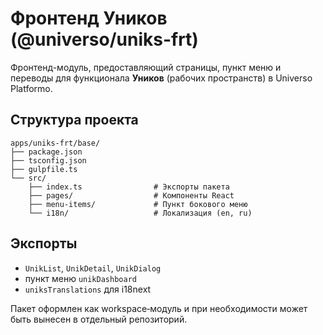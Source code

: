 # Фронтенд Уников (@universo/uniks-frt)

Фронтенд-модуль, предоставляющий страницы, пункт меню и переводы для функционала **Уников** (рабочих пространств) в Universo Platformo.

## Структура проекта

```
apps/uniks-frt/base/
├── package.json
├── tsconfig.json
├── gulpfile.ts
└── src/
    ├── index.ts                # Экспорты пакета
    ├── pages/                  # Компоненты React
    ├── menu-items/             # Пункт бокового меню
    └── i18n/                   # Локализация (en, ru)
```

## Экспорты

 - `UnikList`, `UnikDetail`, `UnikDialog`
- пункт меню `unikDashboard`
- `uniksTranslations` для i18next

Пакет оформлен как workspace‑модуль и при необходимости может быть вынесен в отдельный репозиторий.

